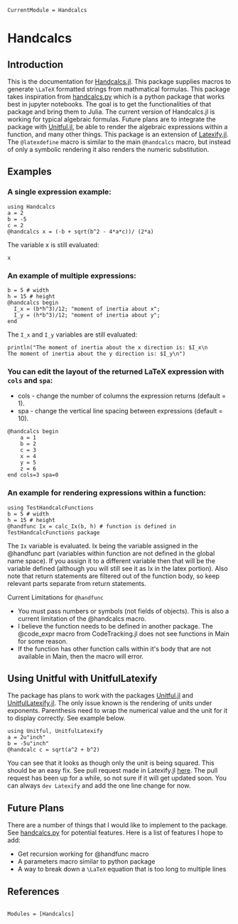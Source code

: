 ```@meta
CurrentModule = Handcalcs
```

# Handcalcs

## Introduction

This is the documentation for [Handcalcs.jl](https://github.com/co1emi11er2/Handcalcs.jl). This package supplies macros to generate ``\LaTeX`` formatted strings from mathmatical formulas. This package takes inspiration from [handcalcs.py](https://github.com/connorferster/handcalcs) which is a python package that works best in jupyter notebooks. The goal is to get the functionalities of that package and bring them to Julia. The current version of Handcalcs.jl is working for typical algebraic formulas. Future plans are to integrate the package with [Unitful.jl](https://painterqubits.github.io/Unitful.jl/stable/), be able to render the algebraic expressions within a function, and many other things. This package is an extension of [Latexify.jl](https://github.com/korsbo/Latexify.jl). The `@latexdefine` macro is similar to the main `@handcalcs` macro, but instead of only a symbolic rendering it also renders the numeric substitution.

## Examples
### A single expression example:

```@example main
using Handcalcs
a = 2
b = -5
c = 2
@handcalcs x = (-b + sqrt(b^2 - 4*a*c))/ (2*a)
```
The variable x is still evaluated:
```@example main
x
```

### An example of multiple expressions:
```@example main
b = 5 # width
h = 15 # height
@handcalcs begin
  I_x = (b*h^3)/12; "moment of inertia about x";
  I_y = (h*b^3)/12; "moment of inertia about y";
end
```

The `I_x` and `I_y` variables are still evaluated:

```@example main
println("The moment of inertia about the x direction is: $I_x\n
The moment of inertia about the y direction is: $I_y\n")
```
### You can edit the layout of the returned LaTeX expression with `cols` and `spa`:
- cols - change the number of columns the expression returns (default = 1).
- spa - change the vertical line spacing between expressions (default = 10).
```@example main
@handcalcs begin
    a = 1
    b = 2
    c = 3
    x = 4
    y = 5
    z = 6
end cols=3 spa=0
```

### An example for rendering expressions within a function:
```@example main
using TestHandcalcFunctions
b = 5 # width
h = 15 # height
@handfunc Ix = calc_Ix(b, h) # function is defined in TestHandcalcFunctions package
```
The `Ix` variable is evaluated. Ix being the variable assigned in the @handfunc part (variables within function are not defined in the global name space). If you assign it to a different variable then that will be the variable defined (although you will still see it as Ix in the latex portion). Also note that return statements are filtered out of the function body, so keep relevant parts separate from return statements.

Current Limitations for `@handfunc`
- You must pass numbers or symbols (not fields of objects). This is also a current limitation of the @handcalcs macro.
- I believe the function needs to be defined in another package. The @code_expr macro from CodeTracking.jl does not see functions in Main for some reason.
- If the function has other function calls within it's body that are not available in Main, then the macro will error.

## Using Unitful with UnitfulLatexify

The package has plans to work with the packages [Unitful.jl](https://painterqubits.github.io/Unitful.jl/stable/) and [UnitfulLatexify.jl](https://gustaphe.github.io/UnitfulLatexify.jl/stable/). The only issue known is the rendering of units under exponents. Parenthesis need to wrap the numerical value and the unit for it to display correctly. See example below.

```@example main
using Unitful, UnitfulLatexify
a = 2u"inch"
b = -5u"inch"
@handcalc c = sqrt(a^2 + b^2)
```
You can see that it looks as though only the unit is being squared. This should be an easy fix. See pull request made in Latexify.jl [here](https://github.com/korsbo/Latexify.jl/pull/280). The pull request has been up for a while, so not sure if it will get updated soon. You can always `dev Latexify` and add the one line change for now.

## Future Plans

There are a number of things that I would like to implement to the package. See [handcalcs.py](https://github.com/connorferster/handcalcs) for potential features. Here is a list of features I hope to add:

- Get recursion working for @handfunc macro
- A parameters macro similar to python package
- A way to break down a ``\LaTeX`` equation that is too long to multiple lines

## References
```@index
```

```@autodocs
Modules = [Handcalcs]
```
